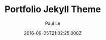 ---
title: Portfolio Jekyll Theme
github: https://github.com/LeNPaul/portfolio-jekyll-theme
demo: https://lenpaul.github.io/portfolio-jekyll-theme/
author: Paul Le
ssg:
  - Jekyll
cms:
  - Markdown
date: 2016-09-05T21:02:25.000Z
description: Personal portfolio theme powered by Jekyll and GitHub Pages
draft: true
publish_date: '2016-09-05T21:02:25Z'
update_date: '2022-06-02T14:45:27Z'
github_star: 166
github_fork: 220
---